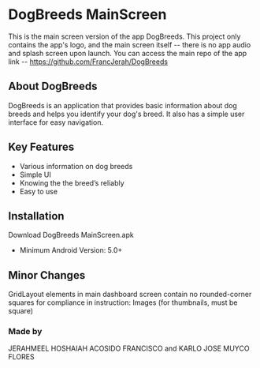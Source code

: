 # DogBreeds MainScreen
This is the main screen version of the app DogBreeds. This project only contains the app's logo, and the main screen itself -- there is no app audio and splash screen upon launch.
You can access the main repo of the app link -- https://github.com/FrancJerah/DogBreeds

## About DogBreeds
DogBreeds is an application that provides basic information about dog breeds and helps you identify your dog's breed. It also has a simple user interface for easy navigation.

## Key Features
* Various information on dog breeds    
* Simple UI
* Knowing the the breed’s reliably
* Easy to use

## Installation
Download DogBreeds MainScreen.apk
* Minimum Android Version: 5.0+

## Minor Changes
GridLayout elements in main dashboard screen contain no rounded-corner squares for compliance in instruction: Images (for thumbnails, must be square)

### Made by
JERAHMEEL HOSHAIAH ACOSIDO FRANCISCO and KARLO JOSE MUYCO FLORES
